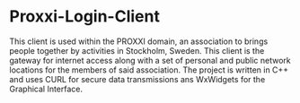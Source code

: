 Proxxi-Login-Client
===================
This client is used within the PROXXI domain, an association to brings people together by activities in Stockholm, Sweden.
This client is the gateway for internet access along with a set of personal and public network locations for the members of said
association.
The project is written in C++ and uses CURL for secure data transmissions ans WxWidgets for the Graphical Interface.
